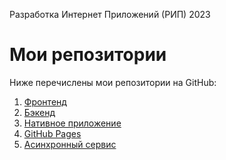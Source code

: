 Разработка Интернет Приложений (РИП) 2023
 # Мои репозитории

Ниже перечислены мои репозитории на GitHub:

1. [Фронтенд](https://github.com/daniilsmiirnov/front/tree/moderator_page) 
2. [Бэкенд](https://github.com/daniilsmiirnov/webapp-expeditions/tree/jwt) 
3. [Нативное приложение](https://github.com/daniilsmiirnov/ExpMobile/tree/ReactNative)
4. [GitHub Pages](https://daniilsmiirnov.github.io/front/)
5. [Асинхронный сервис](https://github.com/daniilsmiirnov/ExpMobile/tree/ReactNative) 

